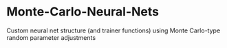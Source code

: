 # Monte-Carlo-Neural-Nets
Custom neural net structure (and trainer functions) using Monte Carlo-type random parameter adjustments
